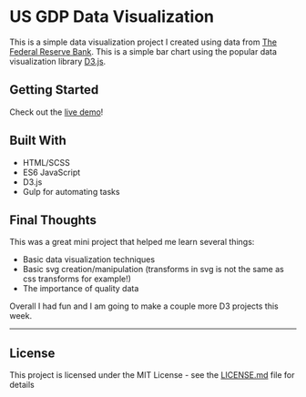 # US GDP Data Visualization

This is a simple data visualization project I created using data from [The Federal Reserve Bank](https://fred.stlouisfed.org/series/GDP). This is a simple bar chart using the popular data visualization library [D3.js](https://d3js.org/).

## Getting Started

Check out the [live demo](https://ryanjmack.github.io/US-GDP-Visualization/)!

## Built With

* HTML/SCSS
* ES6 JavaScript
* D3.js
* Gulp for automating tasks


## Final Thoughts
This was a great mini project that helped me learn several things:

* Basic data visualization techniques
* Basic svg creation/manipulation (transforms in svg is not the same as css transforms for example!)
* The importance of quality data

Overall I had fun and I am going to make a couple more D3 projects this week.

---
## License

This project is licensed under the MIT License - see the [LICENSE.md](https://github.com/ryanjmack/US-GDP-Visualization/blob/master/LICENSE.md) file for details
